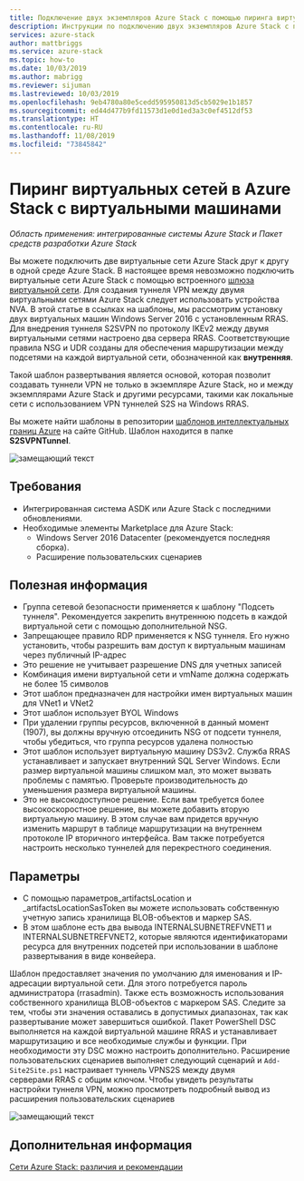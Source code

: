 ```yaml
---
title: Подключение двух экземпляров Azure Stack с помощью пиринга виртуальных сетей | Документация Майкрософт
description: Инструкции по подключению двух экземпляров Azure Stack с помощью пиринга виртуальных сетей.
services: azure-stack
author: mattbriggs
ms.service: azure-stack
ms.topic: how-to
ms.date: 10/03/2019
ms.author: mabrigg
ms.reviewer: sijuman
ms.lastreviewed: 10/03/2019
ms.openlocfilehash: 9eb4780a80e5cedd595950813d5cb5029e1b1857
ms.sourcegitcommit: ed44d477b9fd11573d1e0d1ed3a3c0ef4512df53
ms.translationtype: HT
ms.contentlocale: ru-RU
ms.lasthandoff: 11/08/2019
ms.locfileid: "73845842"
---
```

# <a name="vnet-peering-in-azure-stack-with-vms"></a>Пиринг виртуальных сетей в Azure Stack с виртуальными машинами

*Область применения: интегрированные системы Azure Stack и Пакет средств разработки Azure Stack*

Вы можете подключить две виртуальные сети Azure Stack друг к другу в одной среде Azure Stack. В настоящее время невозможно подключить виртуальные сети Azure Stack с помощью встроенного [шлюза виртуальной сети](https://docs.microsoft.com/azure-stack/user/azure-stack-network-differences). Для создания туннеля VPN между двумя виртуальными сетями Azure Stack следует использовать устройства NVA. В этой статье в ссылках на шаблоны, мы рассмотрим установку двух виртуальных машин Windows Server 2016 с установленным RRAS. Для внедрения туннеля S2SVPN по протоколу IKEv2 между двумя виртуальными сетями настроено два сервера RRAS. Соответствующие правила NSG и UDR созданы для обеспечения маршрутизации между подсетями на каждой виртуальной сети, обозначенной как **внутренняя**. 

Такой шаблон развертывания является основой, которая позволит создавать туннели VPN не только в экземпляре Azure Stack, но и между экземплярами Azure Stack и другими ресурсами, такими как локальные сети с использованием VPN туннелей S2S на Windows RRAS. 

Вы можете найти шаблоны в репозитории [шаблонов интеллектуальных границ Azure](https://github.com/Azure-Samples/azure-intelligent-edge-patterns
) на сайте GitHub. Шаблон находится в папке **S2SVPNTunnel**.

![замещающий текст](./media/azure-stack-network-howto-vnet-peering/overview.png)

## <a name="requirements"></a>Требования

- Интегрированная система ASDK или Azure Stack с последними обновлениями. 
- Необходимые элементы Marketplace для Azure Stack:
    -  Windows Server 2016 Datacenter (рекомендуется последняя сборка).
    -  Расширение пользовательских сценариев

## <a name="things-to-consider"></a>Полезная информация

- Группа сетевой безопасности применяется к шаблону "Подсеть туннеля". Рекомендуется закрепить внутреннюю подсеть в каждой виртуальной сети с помощью дополнительной NSG.
- Запрещающее правило RDP применяется к NSG туннеля. Его нужно установить, чтобы разрешить вам доступ к виртуальным машинам через публичный IP-адрес
- Это решение не учитывает разрешение DNS для учетных записей
- Комбинация имени виртуальной сети и vmName должна содержать не более 15 символов
- Этот шаблон предназначен для настройки имен виртуальных машин для VNet1 и VNet2
- Этот шаблон использует BYOL Windows
- При удалении группы ресурсов, включенной в данный момент (1907), вы должны вручную отсоединить NSG от подсети туннеля, чтобы убедиться, что группа ресурсов удалена полностью
- Этот шаблон использует виртуальную машину DS3v2. Служба RRAS устанавливает и запускает внутренний SQL Server Windows. Если размер виртуальной машины слишком мал, это может вызвать проблемы с памятью. Проверьте производительность до уменьшения размера виртуальной машины.
- Это не высокодоступное решение. Если вам требуется более высокоскоростное решение, вы можете добавить вторую виртуальную машину. В этом случае вам придется вручную изменить маршрут в таблице маршрутизации на внутреннем протоколе IP вторичного интерфейса. Вам также потребуется настроить несколько туннелей для перекрестного соединения.

## <a name="options"></a>Параметры

- С помощью параметров_artifactsLocation и _artifactsLocationSasToken вы можете использовать собственную учетную запись хранилища BLOB-объектов и маркер SAS.
- В этом шаблоне есть два вывода INTERNALSUBNETREFVNET1 и INTERNALSUBNETREFVNET2, которые являются идентификаторами ресурса для внутренних подсетей при использовании в шаблоне развертывания в виде конвейера.

Шаблон предоставляет значения по умолчанию для именования и IP-адресации виртуальной сети. Для этого потребуется пароль администратора (rrasadmin). Также есть возможность использования собственного хранилища BLOB-объектов с маркером SAS. Следите за тем, чтобы эти значения оставались в допустимых диапазонах, так как развертывание может завершиться ошибкой. Пакет PowerShell DSC выполняется на каждой виртуальной машине RRAS и устанавливает маршрутизацию и все необходимые службы и функции. При необходимости эту DSC можно настроить дополнительно. Расширение пользовательских сценариев выполняет следующий сценарий и `Add-Site2Site.ps1` настраивает туннель VPNS2S между двумя серверами RRAS с общим ключом. Чтобы увидеть результаты настройки туннеля VPN, можно просмотреть подробный вывод из расширения пользовательских сценариев

![замещающий текст](./media/azure-stack-network-howto-vnet-peering/s2svpntunnels2.png)

## <a name="next-steps"></a>Дополнительная информация

[Сети Azure Stack: различия и рекомендации](azure-stack-network-differences.md)  
